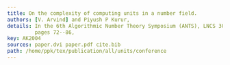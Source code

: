 ```yaml
---
title: On the complexity of computing units in a number field.
authors: [V. Arvind] and Piyush P Kurur,
details: In the 6th Algorithmic Number Theory Symposium (ANTS), LNCS 3076,
         pages 72--86,
key: AK2004
sources: paper.dvi paper.pdf cite.bib
path: /home/ppk/tex/publication/all/units/conference
---
```

